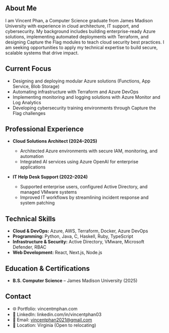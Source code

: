 ## About Me

I am Vincent Phan, a Computer Science graduate from James Madison University with experience in cloud architecture, IT support, and cybersecurity. My background includes building enterprise-ready Azure solutions, implementing automated deployments with Terraform, and designing Capture the Flag modules to teach cloud security best practices. I am seeking opportunities to apply my technical expertise to build secure, scalable systems that drive impact.

## Current Focus

* Designing and deploying modular Azure solutions (Functions, App Service, Blob Storage)
* Automating infrastructure with Terraform and Azure DevOps
* Implementing monitoring and logging solutions with Azure Monitor and Log Analytics
* Developing cybersecurity training environments through Capture the Flag challenges

## Professional Experience

* **Cloud Solutions Architect (2024–2025)**

  * Architected Azure environments with secure IAM, monitoring, and automation
  * Integrated AI services using Azure OpenAI for enterprise applications
* **IT Help Desk Support (2022–2024)**

  * Supported enterprise users, configured Active Directory, and managed VMware systems
  * Improved IT workflows by streamlining incident response and system patching

## Technical Skills

* **Cloud & DevOps:** Azure, AWS, Terraform, Docker, Azure DevOps
* **Programming:** Python, Java, C, Haskell, Ruby, TypeScript
* **Infrastructure & Security:** Active Directory, VMware, Microsoft Defender, RBAC
* **Web Development:** React, Next.js, Node.js

## Education & Certifications

* **B.S. Computer Science** – James Madison University (2025)

## Contact

* 🌐 Portfolio: vincentmphan.com
* 💼 LinkedIn: linkedin.com/in/vincentphan03
* 📧 Email: [vincentphan2021@gmail.com](mailto:vincentphan2021@gmail.com)
* 📍 Location: Virginia (Open to relocating)
